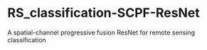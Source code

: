 # RS_classification-SCPF-ResNet
A spatial-channel progressive fusion ResNet for remote sensing classification

